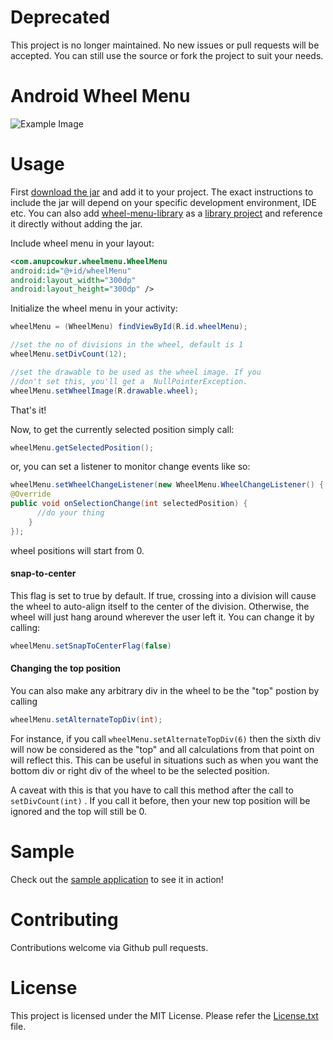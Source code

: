 # Deprecated
This project is no longer maintained. No new issues or pull requests will be accepted. You can still use the source or fork the project to suit your needs.

# Android Wheel Menu

![Example Image](https://raw.github.com/anupcowkur/Android-Wheel-Menu/master/graphics/wheel.gif)

# Usage

First [download the jar](https://github.com/anupcowkur/Android-Wheel-Menu/releases/download/v1.0/wheel-menu-library.jar) and add it to your project. The exact instructions to include the jar will depend on your specific development environment, IDE etc. You can also add [wheel-menu-library](https://github.com/anupcowkur/Android-Wheel-Menu/tree/master/wheel-menu-library) as a [library project](https://developer.android.com/tools/projects/index.html#LibraryProjects) and reference it directly without adding the jar.


Include wheel menu in your layout:

```xml
<com.anupcowkur.wheelmenu.WheelMenu
android:id="@+id/wheelMenu"
android:layout_width="300dp"
android:layout_height="300dp" />
```

Initialize the wheel menu in your activity:

```java
wheelMenu = (WheelMenu) findViewById(R.id.wheelMenu);

//set the no of divisions in the wheel, default is 1
wheelMenu.setDivCount(12);

//set the drawable to be used as the wheel image. If you
//don't set this, you'll get a  NullPointerException.
wheelMenu.setWheelImage(R.drawable.wheel);
```

That's it!

Now, to get the currently selected position simply call:

```java
wheelMenu.getSelectedPosition();
```

or, you can set a listener to monitor change events like so:

```java
wheelMenu.setWheelChangeListener(new WheelMenu.WheelChangeListener() {
@Override
public void onSelectionChange(int selectedPosition) {
      //do your thing
    }
});
```

wheel positions will start from 0.

#### snap-to-center

This flag is set to true by default. If true, crossing into a division will cause the wheel to auto-align itself to the center of the division. Otherwise, the wheel will just hang around wherever the user left it. You can change it by calling:

```java
wheelMenu.setSnapToCenterFlag(false)
```

#### Changing the top position

You can also make any arbitrary div in the wheel to be the "top" postion by calling

```java
wheelMenu.setAlternateTopDiv(int);
```

For instance, if you call ```wheelMenu.setAlternateTopDiv(6)``` then the sixth div will now be considered as the "top" and all calculations from that point on will reflect this. This can be useful in situations such as when you want the bottom div or right div of the wheel to be the selected position.

A caveat with this is that you have to call this method after the call to ```setDivCount(int)``` . If you call it before, then your new top position will be ignored and the top will still be 0.

# Sample

Check out the [sample application](https://github.com/anupcowkur/Android-Wheel-Menu/tree/master/wheel-menu-sample) to see it in action!

# Contributing
Contributions welcome via Github pull requests.

# License
This project is licensed under the MIT License. Please refer the [License.txt](https://github.com/anupcowkur/Android-Wheel-Menu/blob/master/License.txt) file.
